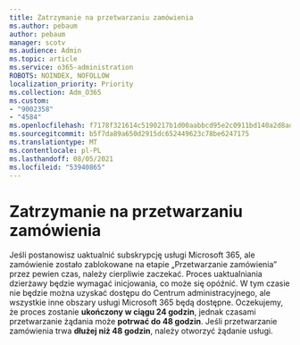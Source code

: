 ```yaml
---
title: Zatrzymanie na przetwarzaniu zamówienia
ms.author: pebaum
author: pebaum
manager: scotv
ms.audience: Admin
ms.topic: article
ms.service: o365-administration
ROBOTS: NOINDEX, NOFOLLOW
localization_priority: Priority
ms.collection: Adm_O365
ms.custom:
- "9002358"
- "4584"
ms.openlocfilehash: f7178f321614c5190217b1d00aabbcd95e2c0911bd140a2d8ad455665ac5b73b
ms.sourcegitcommit: b5f7da89a650d2915dc652449623c78be6247175
ms.translationtype: MT
ms.contentlocale: pl-PL
ms.lasthandoff: 08/05/2021
ms.locfileid: "53940865"
---
```

# <a name="stuck-on-processing-order"></a>Zatrzymanie na przetwarzaniu zamówienia

Jeśli postanowisz uaktualnić subskrypcję usługi Microsoft 365, ale zamówienie zostało zablokowane na etapie „Przetwarzanie zamówienia” przez pewien czas, należy cierpliwie zaczekać. Proces uaktualniania dzierżawy będzie wymagać inicjowania, co może się opóźnić. W tym czasie nie będzie można uzyskać dostępu do Centrum administracyjnego, ale wszystkie inne obszary usługi Microsoft 365 będą dostępne. Oczekujemy, że proces zostanie **ukończony w ciągu 24 godzin**, jednak czasami przetwarzanie żądania może **potrwać do 48 godzin**. Jeśli przetwarzanie zamówienia trwa **dłużej niż 48 godzin**, należy otworzyć żądanie usługi.
